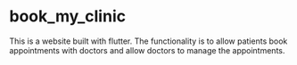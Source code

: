 # book_my_clinic

This is a website built with flutter.
The functionality is to allow patients book appointments with doctors and allow doctors to manage the appointments.
